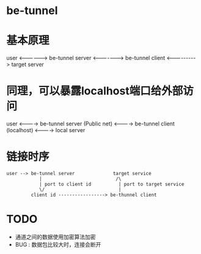 # be-tunnel

# 基本原理

user <------> be-tunnel server <-------> be-tunnel client <---------> target server

# 同理，可以暴露localhost端口给外部访问

user <----> be-tunnel server (Public net) <----> be-tunnel client (localhost) <----> local server

# 链接时序

```
user --> be-tunnel server              target service
            |                           /\
            | port to client id          | port to target service
            \/                           |
         client id -----------------> be-thunnel client
```

# TODO

* 通道之间的数据使用加密算法加密
* BUG : 数据包比较大时，连接会断开